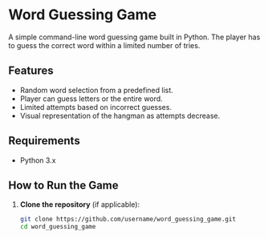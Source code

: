 # Word Guessing Game

A simple command-line word guessing game built in Python. The player has to guess the correct word within a limited number of tries.

## Features

- Random word selection from a predefined list.
- Player can guess letters or the entire word.
- Limited attempts based on incorrect guesses.
- Visual representation of the hangman as attempts decrease.

## Requirements

- Python 3.x

## How to Run the Game

1. **Clone the repository** (if applicable):
   ```bash
   git clone https://github.com/username/word_guessing_game.git
   cd word_guessing_game
